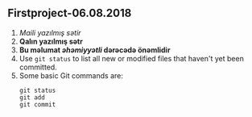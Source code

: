 ## Firstproject-06.08.2018
1. *Maili yazılmış sətir*
2. **Qalın yazılmış sətr**
3. **Bu məlumat  _əhəmiyyətli_ dərəcədə önəmlidir**
4. Use `git status` to list all new or modified files that haven't yet been committed.
5. Some basic Git commands are:
    ```
    git status
    git add
    git commit
    ```
